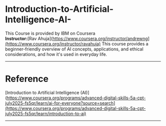 # Introduction-to-Artificial-Intelligence-AI- 
This Course is provided by IBM on Coursera  
**Instructor:**[Rav Ahuja](https://www.coursera.org/instructor/andrewng](https://www.coursera.org/instructor/ravahuja)
This course provides a beginner-friendly overview of AI concepts, applications, and ethical considerations, and how it's used in everyday life.
____________________________________________________________________________________________________  
# Reference  
[Introduction to Artificial Intelligence (AI)](https://www.coursera.org/programs/advanced-digital-skills-5a-cpt-july2025-fs5qr/learn/ai-for-everyone?source=search](https://www.coursera.org/programs/advanced-digital-skills-5a-cpt-july2025-fs5qr/learn/introduction-to-ai)
____________________________________________________________________________________________________  
